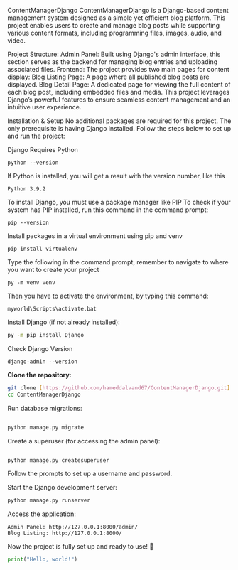 ContentManagerDjango
ContentManagerDjango is a Django-based content management system designed as a simple yet efficient blog platform. This project enables users to create and manage blog posts while supporting various content formats, including programming files, images, audio, and video.

Project Structure:
Admin Panel: Built using Django's admin interface, this section serves as the backend for managing blog entries and uploading associated files.
Frontend: The project provides two main pages for content display:
Blog Listing Page: A page where all published blog posts are displayed.
Blog Detail Page: A dedicated page for viewing the full content of each blog post, including embedded files and media.
This project leverages Django’s powerful features to ensure seamless content management and an intuitive user experience.


Installation & Setup
No additional packages are required for this project. The only prerequisite is having Django installed. Follow the steps below to set up and run the project:

Django Requires Python
```
python --version
```

If Python is installed, you will get a result with the version number, like this
```
Python 3.9.2
```

To install Django, you must use a package manager like PIP
To check if your system has PIP installed, run this command in the command prompt:
```
pip --version
```
Install packages in a virtual environment using pip and venv
```
pip install virtualenv
```
Type the following in the command prompt, remember to navigate to where you want to create your project
```
py -m venv venv
```

Then you have to activate the environment, by typing this command:

```
myworld\Scripts\activate.bat

```

Install Django (if not already installed):

```bash
py -m pip install Django
```

Check Django Version
```
django-admin --version
```




**Clone the repository:**

```bash
git clone [https://github.com/hameddalvand67/ContentManagerDjango.git]
cd ContentManagerDjango
```

Run database migrations:

```bash

python manage.py migrate
```
Create a superuser (for accessing the admin panel):

```bash

python manage.py createsuperuser

```
Follow the prompts to set up a username and password.

Start the Django development server:

```bash
python manage.py runserver
```
Access the application:
```
Admin Panel: http://127.0.0.1:8000/admin/
Blog Listing: http://127.0.0.1:8000/
```
Now the project is fully set up and ready to use! 🚀


```python
print("Hello, world!")


